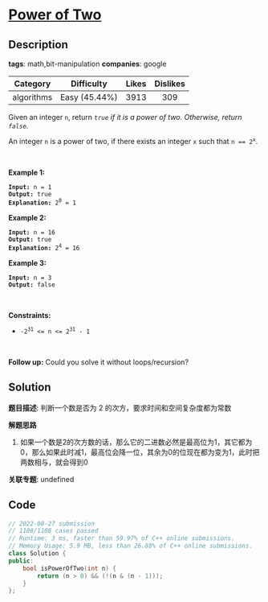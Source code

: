 # [Power of Two](https://leetcode.com/problems/power-of-two/description/)

## Description

**tags**: math,bit-manipulation
**companies**: google

|  Category  |  Difficulty   | Likes | Dislikes |
| :--------: | :-----------: | :---: | :------: |
| algorithms | Easy (45.44%) | 3913  |   309    |

<p>Given an integer <code>n</code>, return <em><code>true</code> if it is a power of two. Otherwise, return <code>false</code></em>.</p>

<p>An integer <code>n</code> is a power of two, if there exists an integer <code>x</code> such that <code>n == 2<sup>x</sup></code>.</p>

<p>&nbsp;</p>
<p><strong>Example 1:</strong></p>

<pre><code><strong>Input:</strong> n = 1
<strong>Output:</strong> true
<strong>Explanation: </strong>2<sup>0</sup> = 1</code></pre>

<p><strong>Example 2:</strong></p>

<pre><code><strong>Input:</strong> n = 16
<strong>Output:</strong> true
<strong>Explanation: </strong>2<sup>4</sup> = 16</code></pre>

<p><strong>Example 3:</strong></p>

<pre><code><strong>Input:</strong> n = 3
<strong>Output:</strong> false</code></pre>

<p>&nbsp;</p>
<p><strong>Constraints:</strong></p>

<ul>
  <li><code>-2<sup>31</sup> &lt;= n &lt;= 2<sup>31</sup> - 1</code></li>
</ul>

<p>&nbsp;</p>
<strong>Follow up:</strong> Could you solve it without loops/recursion?

## Solution

**题目描述**: 判断一个数是否为 2 的次方，要求时间和空间复杂度都为常数

**解题思路**

1. 如果一个数是2的次方数的话，那么它的二进数必然是最高位为1，其它都为0，那么如果此时减1，最高位会降一位，其余为0的位现在都为变为1，此时把两数相与，就会得到0

**关联专题**: undefined

## Code

```cpp
// 2022-08-27 submission
// 1108/1108 cases passed
// Runtime: 3 ms, faster than 59.97% of C++ online submissions.
// Memory Usage: 5.9 MB, less than 26.88% of C++ online submissions.
class Solution {
public:
    bool isPowerOfTwo(int n) {
        return (n > 0) && (!(n & (n - 1)));
    }
};
```
